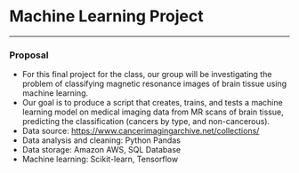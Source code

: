 # Machine Learning Project
---
### Proposal
* For this final project for the class, our group will be investigating the problem of classifying magnetic resonance images of brain tissue using machine learning. 
* Our goal is to produce a script that creates, trains, and tests a machine learning model on medical imaging data from MR scans of brain tissue, predicting the classification (cancers by type, and non-cancerous).
* Data source: https://www.cancerimagingarchive.net/collections/
* Data analysis and cleaning: Python Pandas
* Data storage: Amazon AWS, SQL Database
* Machine learning: Scikit-learn, Tensorflow

